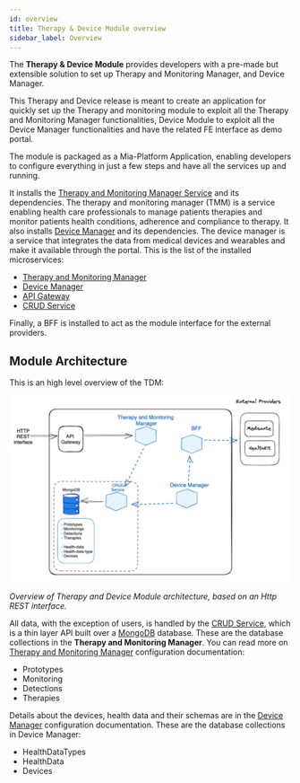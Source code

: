 ```yaml
---
id: overview
title: Therapy & Device Module overview
sidebar_label: Overview
---
```




The **Therapy & Device Module** provides developers with a pre-made but extensible solution to set up Therapy and Monitoring Manager, and Device Manager.

This Therapy and Device release is meant to create an application for quickly set up the Therapy and monitoring module to exploit all the Therapy and Monitoring Manager functionalities, Device Module to exploit all the Device Manager functionalities and have the related FE interface as demo portal.

The module is packaged as a Mia-Platform Application, enabling developers to configure everything in just a few steps and have all the services up and running.

It installs the [Therapy and Monitoring Manager Service][mia-therapy-and-monitoring-manager] and its dependencies. The therapy and monitoring manager (TMM) is a service enabling health care professionals to manage patients therapies and monitor patients health conditions, adherence and compliance to therapy.
It also installs [Device Manager][mia-device-manager] and its dependencies. The device manager is a service that integrates the data from medical devices and wearables and make it available through the portal.
This is the list of the installed microservices:

- [Therapy and Monitoring Manager][mia-therapy-and-monitoring-manager]
- [Device Manager][mia-device-manager]
- [API Gateway][mia-api-gateway]
- [CRUD Service][mia-crud-service]

Finally, a BFF is installed to act as the module interface for the external providers.

## Module Architecture

This is an high level overview of the TDM:

![Therapy and Device Module Architecture](img/high-level-architecture.png)

*Overview of Therapy and Device Module architecture, based on an Http REST interface.*

All data, with the exception of users, is handled by the [CRUD Service][mia-crud-service], which is a thin layer API built over a [MongoDB][mongodb] database.
These are the database collections in the **Therapy and Monitoring Manager**. You can read more on [Therapy and Monitoring Manager][mia-therapy-and-monitoring-manager-crud] configuration documentation:
- Prototypes
- Monitoring
- Detections
- Therapies

Details about the devices, health data and their schemas are in the [Device Manager][mia-device-manager-crud] configuration documentation.
These are the database collections in Device Manager:
- HealthDataTypes
- HealthData
- Devices


[mia-therapy-and-monitoring-manager]: /runtime-components/plugins/therapy-and-monitoring-manager/20_configuration.md
[mia-therapy-and-monitoring-manager-crud]: /runtime-components/plugins/therapy-and-monitoring-manager/20_configuration.md#crud-collections
[mia-device-manager-crud]: /runtime-components/plugins/device-manager/20_configuration.md#crud-collections

[mia-therapy-and-monitoring-manager]: /runtime-components/plugins/therapy-and-monitoring-manager/20_configuration.md
[mia-device-manager]: /runtime-components/plugins/device-manager/20_configuration.md
[mia-crud-service]: /runtime-components/plugins/crud-service/10_overview_and_usage.md
[mia-api-gateway]: /runtime-components/plugins/api-gateway/10_overview.md

[mongodb]: https://www.mongodb.com/
